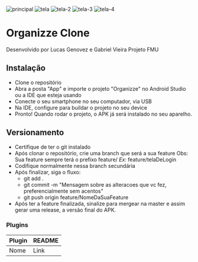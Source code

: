 ![principal](https://user-images.githubusercontent.com/63431463/79059266-3e231000-7c4e-11ea-9fd4-7dd4b55203ba.jpg)
![tela](https://user-images.githubusercontent.com/63431463/79059274-49763b80-7c4e-11ea-95d6-704ea4da9d9d.jpg)
![tela-2](https://user-images.githubusercontent.com/63431463/79059276-4bd89580-7c4e-11ea-87cc-ade63920b945.png)
![tela-3](https://user-images.githubusercontent.com/63431463/79059277-4da25900-7c4e-11ea-9012-95bd4f418268.png)
![tela-4](https://user-images.githubusercontent.com/63431463/79059278-4ed38600-7c4e-11ea-867d-04f9792f01d6.png)

# Organizze Clone

Desenvolvido por Lucas Genovez e Gabriel Vieira
Projeto FMU

## Instalação

- Clone o repositório
- Abra a posta "App" e importe o projeto "Organizze" no Android Studio ou a IDE que esteja usando
- Conecte o seu smartphone no seu computador, via USB
- Na IDE, configure para buildar o projeto no seu device
- Pronto! Quando rodar o projeto, o APK já será instalado no seu aparelho.

## Versionamento

- Certifique de ter o git instalado
- Após clonar o repositório, crie uma branch que será a sua feature
Obs: Sua feature sempre terá o prefixo feature/
*Ex:* feature/telaDeLogin
- Codifique normalmente nessa branch secundária
- Após finalizar, siga o fluxo:
  - git add .
  - git commit -m "Mensagem sobre as alteracoes que vc fez, preferencialmente sem acentos"
  - git push origin feature/NomeDaSuaFeature
- Após ter a feature finalizada, sinalize para mergear na master e assim gerar uma release, a versão final do APK.

### Plugins

| Plugin | README |
| ------ | ------ |
| Nome | Link |

